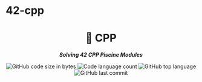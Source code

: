 # 42-cpp
<h1 align="center">
	📖 CPP
</h1>

<p align="center">
	<b><i>Solving 42 CPP Piscine Modules</i></b><br>
</p>

<p align="center">
	<img alt="GitHub code size in bytes" src="https://img.shields.io/github/languages/code-size/isaad18/42-cpp?color=lightblue" />
	<img alt="Code language count" src="https://img.shields.io/github/languages/count/isaad18/42-cpp?color=yellow" />
	<img alt="GitHub top language" src="https://img.shields.io/github/languages/top/isaad18/42-cpp?color=blue" />
	<img alt="GitHub last commit" src="https://img.shields.io/github/last-commit/isaad18/42-cpp?color=green" />
</p>
